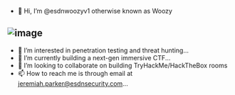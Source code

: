 - 👋 Hi, I’m @esdnwoozyv1 otherwise known as Woozy



![image](https://user-images.githubusercontent.com/72991938/140968546-a9751d56-6e3e-4bb5-ab64-3ec3f618b8c7.png)
----
- 👀 I’m interested in penetration testing and threat hunting...
- 🌱 I’m currently building a next-gen immersive CTF...
- 💞️ I’m looking to collaborate on building TryHackMe/HackTheBox rooms 
- 📫 How to reach me is through email at jeremiah.parker@esdnsecurity.com...

<!---
esdnwoozyv1/esdnwoozyv1 is a ✨ special ✨ repository because its `README.md` (this file) appears on your GitHub profile.
You can click the Preview link to take a look at your changes.
--->
